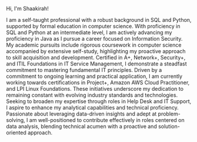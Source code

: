 Hi, I'm Shaakirah!

I am a self-taught professional with a robust background in SQL and Python, supported by formal education in computer science. With proficiency in SQL and Python at an intermediate level, I am actively advancing my proficiency in Java as I pursue a career focused on Information Security. My academic pursuits include rigorous coursework in computer science accompanied by extensive self-study, highlighting my proactive approach to skill acquisition and development. Certified in A+, Network+, Security+, and ITIL Foundations in IT Service Management, I demonstrate a steadfast commitment to mastering fundamental IT principles. Driven by a commitment to ongoing learning and practical application, I am currently working towards certifications in Project+, Amazon AWS Cloud Practitioner, and LPI Linux Foundations. These initiatives underscore my dedication to remaining constant with evolving industry standards and technologies. Seeking to broaden my expertise through roles in Help Desk and IT Support, I aspire to enhance my analytical capabilities and technical proficiency. Passionate about leveraging data-driven insights and adept at problem-solving, I am well-positioned to contribute effectively in roles centered on data analysis, blending technical acumen with a proactive and solution-oriented approach.
